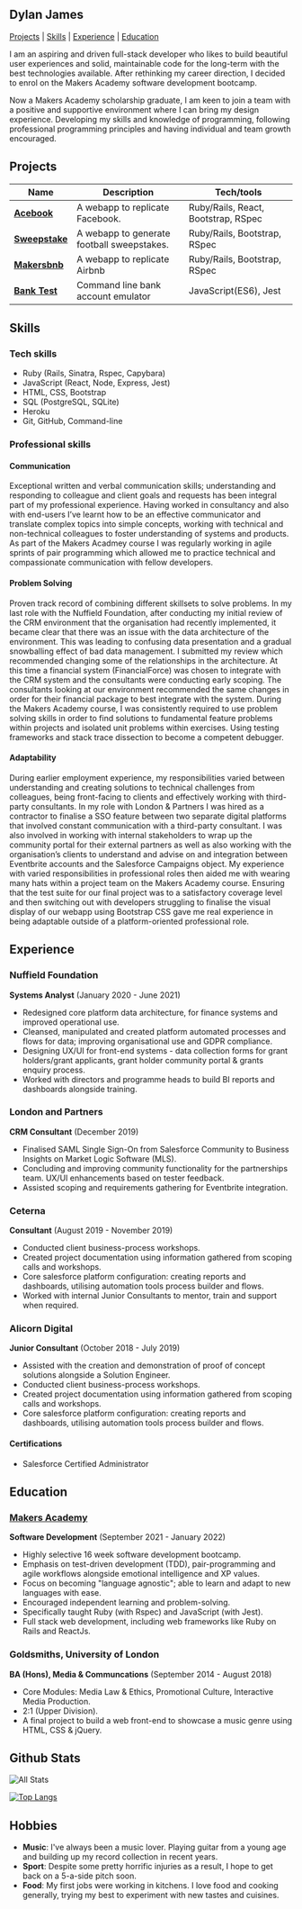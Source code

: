 ## Dylan James

[Projects](#projects) | [Skills](#skills) | [Experience](#experience) | [Education](#education)

I am an aspiring and driven full-stack developer who likes to build beautiful user experiences and solid, maintainable code for the long-term with the best technologies available. After rethinking my career direction, I decided to enrol on the Makers Academy software development bootcamp.

Now a Makers Academy scholarship graduate, I am keen to join a team with a positive and supportive environment where I can bring my design experience. Developing my skills and knowledge of programming, following professional programming principles and having individual and team growth encouraged.

## Projects

| Name | Description | Tech/tools |
| ---- | ----------- | ---------- |
| **[Acebook]** | A webapp to replicate Facebook. | Ruby/Rails, React, Bootstrap, RSpec |
| **[Sweepstake]** | A webapp to generate football sweepstakes. | Ruby/Rails, Bootstrap, RSpec |
| **[Makersbnb]** | A webapp to replicate Airbnb | Ruby/Rails, Bootstrap, RSpec |
| **[Bank Test]** | Command line bank account emulator | JavaScript(ES6), Jest |

## Skills

### Tech skills

- Ruby (Rails, Sinatra, Rspec, Capybara)
- JavaScript (React, Node, Express, Jest)
- HTML, CSS, Bootstrap
- SQL (PostgreSQL, SQLite)
- Heroku
- Git, GitHub, Command-line

### Professional skills

#### Communication
Exceptional written and verbal communication skills; understanding and responding to colleague and client goals and requests has been integral part of my professional experience. Having worked in consultancy and also with end-users I’ve learnt how to be an effective communicator and translate complex topics into simple concepts, working with technical and non-technical colleagues to foster understanding of systems and products. As part of the Makers Acadmey course I was regularly working in agile sprints of pair programming which allowed me to practice technical and compassionate communication with fellow developers.

#### Problem Solving
Proven track record of combining different skillsets to solve problems. In my last role with the Nuffield Foundation, after conducting my initial review of the  CRM environment that the organisation had recently implemented, it became clear that there was an issue with the data architecture of the environment. This was leading to confusing data presentation and a gradual snowballing effect of bad data management. I submitted my review which recommended changing some of the relationships in the  architecture.
At this time a financial system (FinancialForce) was chosen to integrate with the CRM system and the consultants were conducting early scoping. The consultants looking at our environment recommended the same changes in order for their financial package to best integrate with the system.
During the Makers Academy course, I was consistently required to use problem solving skills in order to find solutions to fundamental feature problems within projects and isolated unit problems within exercises. Using testing frameworks and stack trace dissection to become a competent debugger.

#### Adaptability
During earlier employment experience, my responsibilities varied between understanding and creating solutions to technical challenges from colleagues, being front-facing to clients and effectively working with third-party consultants. In my role with London & Partners I was hired as a contractor to finalise a SSO feature between two separate digital platforms that involved constant communication with a third-party consultant. I was also involved in working with internal stakeholders to wrap up the community portal for their external partners as well as also working with the organisation’s clients to understand and advise on and integration between Eventbrite accounts and the Salesforce Campaigns object. My experience with varied responsibilities in professional roles then aided me with wearing many hats within a project team on the Makers Academy course. Ensuring that the test suite for our final project was to a satisfactory coverage level and then switching out with developers struggling to finalise the visual display of our webapp using Bootstrap CSS gave me real experience in being adaptable outside of a platform-oriented professional role.

## Experience

### Nuffield Foundation

**Systems Analyst** (January 2020 - June 2021)

- Redesigned core platform data architecture, for finance systems and improved operational use.
- Cleansed, manipulated and created platform automated processes and flows for data; improving organisational use and GDPR compliance.
- Designing UX/UI for front-end systems - data collection forms for grant holders/grant applicants, grant holder community portal & grants enquiry process.
- Worked with directors and programme heads to build BI reports and dashboards alongside training.

### London and Partners

**CRM Consultant** (December 2019)

- Finalised SAML Single Sign-On from Salesforce Community to Business Insights on Market Logic Software (MLS).
- Concluding and improving community functionality for the partnerships team. UX/UI enhancements based on tester feedback.
- Assisted scoping and requirements gathering for Eventbrite integration.

### Ceterna

**Consultant** (August 2019 - November 2019)

- Conducted client business-process workshops.
- Created project documentation using information gathered from scoping calls and workshops.
- Core salesforce platform configuration: creating reports and dashboards, utilising automation tools process builder and flows.
- Worked with internal Junior Consultants to mentor, train and support when required.

### Alicorn Digital

**Junior Consultant** (October 2018 - July 2019)

- Assisted with the creation and demonstration of proof of concept solutions alongside a Solution Engineer. 
- Conducted client business-process workshops.
- Created project documentation using information gathered from scoping calls and workshops.
- Core salesforce platform configuration: creating reports and dashboards, utilising automation tools process builder and flows.

#### Certifications

- Salesforce Certified Administrator

## Education

### [Makers Academy]

**Software Development** (September 2021 - January 2022)

- Highly selective 16 week software development bootcamp.
- Emphasis on test-driven development (TDD), pair-programming and agile workflows alongside emotional intelligence and XP values.
- Focus on becoming "language agnostic"; able to learn and adapt to new languages with ease.
- Encouraged independent learning and problem-solving.
- Specifically taught Ruby (with Rspec) and JavaScript (with Jest).
- Full stack web development, including web frameworks like Ruby on Rails and ReactJs.

### Goldsmiths, University of London

**BA (Hons), Media & Communcations** (September 2014 - August 2018)

- Core Modules: Media Law & Ethics, Promotional Culture, Interactive Media Production.
- 2:1 (Upper Division).
- A final project to build a web front-end to showcase a music genre using HTML, CSS & jQuery.

## Github Stats

![All Stats](https://github-readme-stats.vercel.app/api?username=DylanRJ&show_icons=true&include_all_commits=true&count_private=true&hide=stars&theme=dark)

[![Top Langs](https://github-readme-stats.vercel.app/api/top-langs/?username=DylanRJ&layout=compact&theme=dark&langs_count=3&hide=html,css)](https://github.com/anuraghazra/github-readme-stats)

## Hobbies

- **Music**: I've always been a music lover. Playing guitar from a young age and building up my record collection in recent years.
- **Sport**: Despite some pretty horrific injuries as a result, I hope to get back on a 5-a-side pitch soon.
- **Food**: My first jobs were working in kitchens. I love food and cooking generally, trying my best to experiment with new tastes and cuisines.

[acebook]: https://github.com/DylanRJ/Acebook
[sweepstake]: https://github.com/DylanRJ/sweepstake
[makersbnb]: https://github.com/DylanRJ/MakersBnB
[makers academy]: https://www.makers.tech
[bank test]: https://github.com/DylanRJ/bank_test
